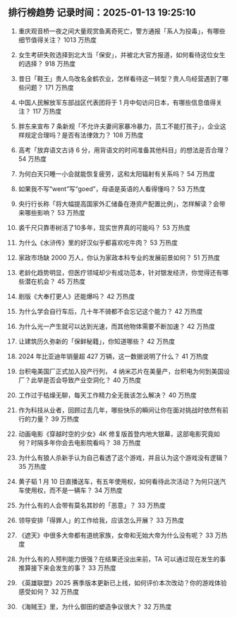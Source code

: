 
## 排行榜趋势 记录时间：2025-01-13 19:25:10
  
  1. 重庆观音桥一夜之间大量观赏鱼离奇死亡，警方通报「系人为投毒」，有哪些细节值得关注？ 1013 万热度
    
  2. 女生考研失败选择到北大当「保安」，并被北大官方报道，如何看待这位女生的选择？ 918 万热度
    
  3. 昔日「鞋王」贵人鸟改名金鹤农业，怎样看待这一转型？贵人鸟经营遇到了哪些问题？ 171 万热度
    
  4. 中国人民解放军东部战区代表团将于 1 月中旬访问日本，有哪些信息值得关注？ 117 万热度
    
  5. 胖东来宣布 7 条新规「不允许夫妻间家暴冷暴力，员工不能打孩子」，企业这样规定合理吗？是否有法律效力？ 108 万热度
    
  6. 高考「放弃语文古诗 6 分，用背语文的时间准备其他科目」的想法是否合理？ 54 万热度
    
  7. 为何白天只睡一小会就能恢复疲劳，这和太阳辐射有关系吗？ 54 万热度
    
  8. 如果我不写“went”写“goed”，母语是英语的人看得懂吗？ 53 万热度
    
  9. 央行行长称「将大幅提高国家外汇储备在港资产配置比例」，怎样解读？会带来哪些影响？ 53 万热度
    
  10. 裘千尺只靠枣树活了10多年，现实世界真的可能吗？ 53 万热度
    
  11. 为什么《水浒传》里的好汉似乎都喜欢吃牛肉？ 53 万热度
    
  12. 家政市场缺 2000 万人，你认为家政本科专业的发展前景如何？ 51 万热度
    
  13. 老龄化趋势明显，但医疗领域却少有成功范本，针对银发经济，你觉得还有哪些潜在机会？ 45 万热度
    
  14. 剧版《大奉打更人》还能爆吗？ 42 万热度
    
  15. 为什么学会自行车后，几十年不骑都不会忘记这个能力？ 42 万热度
    
  16. 为什么光一产生就可以达到光速，而其他物体需要不断加速？ 42 万热度
    
  17. 让建筑历久弥新的「保鲜秘籍」，你知道哪些？ 42 万热度
    
  18. 2024 年比亚迪年销量超 427 万辆，这一数据说明了什么？ 41 万热度
    
  19. 台积电美国厂正式加入投产行列， 4 纳米芯片在美量产，台积电为何到美国设厂？此举是否会导致产业空洞化？ 40 万热度
    
  20. 工作过于枯燥无聊，每天工作精力全无我该怎么解决？ 40 万热度
    
  21. 作为科技从业者，回顾过去几年，哪些快乐的瞬间让你在面对挑战时依然有前行的力量？ 39 万热度
    
  22. 动画电影《穿越时空的少女》4K 修复版首登内地大银幕，这部电影究竟如何？时隔多年你会去电影院看吗？ 38 万热度
    
  23. 为什么有狼人杀新手认为自己看透了这个游戏，并且认为这个游戏没有逻辑？ 35 万热度
    
  24. 黄子韬 1 月 10 日直播送车，有五年使用权，如何看待此次活动？为何只送汽车使用权，而不是一辆车？ 34 万热度
    
  25. 为什么有的人会带有莫名其妙的「恶意」？ 33 万热度
    
  26. 领导安排「得罪人」的工作给我，应该怎么开展？ 33 万热度
    
  27. 《遮天》中很多大帝都有道统家族，女帝和无始大帝为什么没有呢？ 33 万热度
    
  28. 为什么有的人预判能力很强？在结果还没出来前，TA 可以通过现在发生的事推算接下来会发生的事？ 33 万热度
    
  29. 《英雄联盟》2025 赛季版本更新已上线，如何评价本次改动？你的游戏体验感受如何？ 32 万热度
    
  30. 《海贼王》里，为什么御田的塑造争议很大？ 32 万热度
    